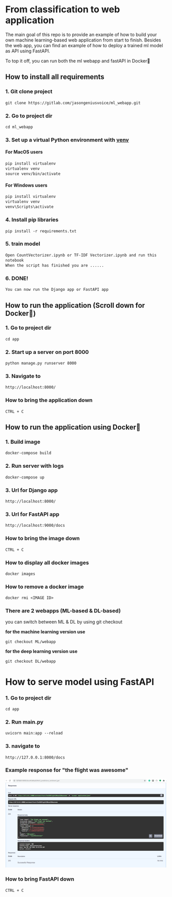 # From classification to web application

The main goal of this repo is to provide an example of how to build your own machine learning-based web application from start to finish. Besides the web app, you can find an example of how to deploy a trained ml model as API using FastAPI.

To top it off, you can run both the ml webapp and fastAPI in Docker🐋

## How to install all requirements 

### 1. Git clone project

```
git clone https://gitlab.com/jasongeniusvoice/ml_webapp.git
```

### 2. Go to project dir

```
cd ml_webapp
```

### 3. Set up a virtual Python environment with [venv](https://docs.python.org/3/library/venv.html)

#### For MacOS users

```
pip install virtualenv
virtualenv venv
source venv/bin/activate
```

#### For Windows users

```
pip install virtualenv
virtualenv venv
venv\Scripts\activate
```

### 4. Install pip libraries

```
pip install -r requirements.txt
```

### 5. train model

```
Open CountVectorizer.ipynb or TF-IDF Vectorizer.ipynb and run this notebook
When the script has finished you are ......
```

### 6. DONE! 
```
You can now run the Django app or FastAPI app
```

## How to run the application (Scroll down for Docker🐋)


### 1. Go to project dir

```
cd app
```

### 2. Start up a server on port 8000

```
python manage.py runserver 8000
```

### 3. Navigate to

```
http://localhost:8000/
```

### How to bring the application down

```
CTRL + C
```

## How to run the application using Docker🐋


### 1. Build image

```
docker-compose build
```

### 2. Run server with logs

```
docker-compose up
```

### 3. Url for Django app

```
http://localhost:8000/
```

### 3. Url for FastAPI app

```
http://localhost:9000/docs
```

### How to bring the image down

```
CTRL + C
```

### How to display all docker images

```
docker images
```
### How to remove a docker image

```
docker rmi <IMAGE ID>
```

### There are 2 webapps (ML-based & DL-based)

you can switch between ML & DL by using git checkout

**for the machine learning version use**
```
git checkout ML/webapp
```

**for the deep learning version use**
```
git checkout DL/webapp
```

# How to serve model using FastAPI

### 1. Go to project dir

```
cd app
```

### 2. Run main.py

```
uvicorn main:app --reload
```

### 3. navigate to

```
http://127.0.0.1:8000/docs
```

### Example response for "the flight was awesome"

![](images/fastapi_response.PNG)

### How to bring FastAPI down

```
CTRL + C
```



